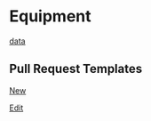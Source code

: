 # Equipment

[data](data.json)

## Pull Request Templates
[New](../.github/PULL_REQUEST_TEMPLATE/equipments-new.md)

[Edit](../.github/PULL_REQUEST_TEMPLATE/equipments-edit.md)
